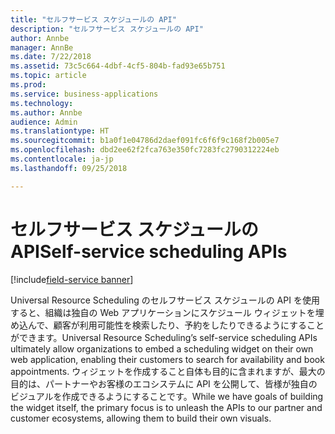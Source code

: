 ```yaml
---
title: "セルフサービス スケジュールの API"
description: "セルフサービス スケジュールの API"
author: Annbe
manager: AnnBe
ms.date: 7/22/2018
ms.assetid: 73c5c664-4dbf-4cf5-804b-fad93e65b751
ms.topic: article
ms.prod: 
ms.service: business-applications
ms.technology: 
ms.author: Annbe
audience: Admin
ms.translationtype: HT
ms.sourcegitcommit: b1a0f1e04786d2daef091fc6f6f9c168f2b005e7
ms.openlocfilehash: dbd2ee62f2fca763e350fc7283fc2790312224eb
ms.contentlocale: ja-jp
ms.lasthandoff: 09/25/2018

---
```


#  <a name="self-service-scheduling-apis"></a><span data-ttu-id="cf59b-103">セルフサービス スケジュールの API</span><span class="sxs-lookup"><span data-stu-id="cf59b-103">Self-service scheduling APIs</span></span>

[!include[field-service banner](../../../includes/field-service.md)]




<span data-ttu-id="cf59b-104">Universal Resource Scheduling のセルフサービス スケジュールの API を使用すると、組織は独自の Web アプリケーションにスケジュール ウィジェットを埋め込んで、顧客が利用可能性を検索したり、予約をしたりできるようにすることができます。</span><span class="sxs-lookup"><span data-stu-id="cf59b-104">Universal Resource Scheduling’s self-service scheduling APIs ultimately allow organizations to embed a scheduling widget on their own web application, enabling their customers to search for availability and book appointments.</span></span> <span data-ttu-id="cf59b-105">ウィジェットを作成すること自体も目的に含まれますが、最大の目的は、パートナーやお客様のエコシステムに API を公開して、皆様が独自のビジュアルを作成できるようにすることです。</span><span class="sxs-lookup"><span data-stu-id="cf59b-105">While we have goals of building the widget itself, the primary focus is to unleash the APIs to our partner and customer ecosystems, allowing them to build their own visuals.</span></span>

